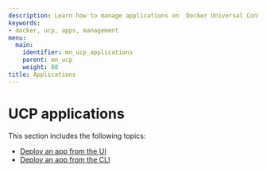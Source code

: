 ```yaml
---
description: Learn how to manage applications on  Docker Universal Control Plane.
keywords:
- docker, ucp, apps, management
menu:
  main:
    identifier: mn_ucp_applications
    parent: mn_ucp
    weight: 80
title: Applications
---
```


# UCP applications

This section includes the following topics:

* [Deploy an app from the UI](deploy-app-ui.md)
* [Deploy an app from the CLI](deploy-app-cli.md)
